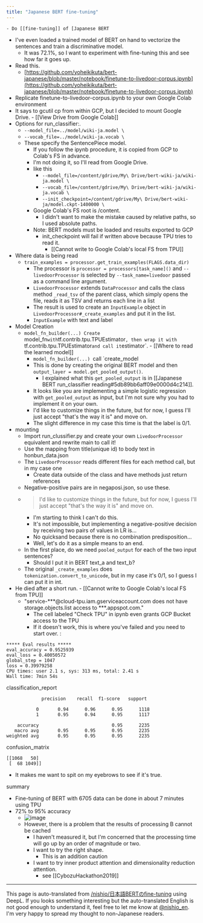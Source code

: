 ```yaml
---
title: "Japanese BERT fine-tuning"
---
```


    - Do [[fine-tuning]] of [Japanese BERT
- I've even loaded a trained model of BERT on hand to vectorize the sentences and train a discriminative model.
    - It was 72.1%, so I want to experiment with fine-tuning this and see how far it goes up.
- Read this.
    - [https://github.com/yoheikikuta/bert-japanese/blob/master/notebook/finetune-to-livedoor-corpus.ipynb](https://github.com/yoheikikuta/bert-japanese/blob/master/notebook/finetune-to-livedoor-corpus.ipynb)
- Replicate finetune-to-livedoor-corpus.ipynb to your own Google Colab environment
- It says to gcutil cp from within GCP, but I decided to mount Google Drive.
        - [[View Drive from Google Colab]]
- Options for run_classifier:.
    - `--model_file=../model/wiki-ja.model \`
    - `--vocab_file=../model/wiki-ja.vocab \`
    - These specify the SentencePiece model.
        - If you follow the ipynb procedure, it is copied from GCP to Colab's FS in advance.
        - I'm not doing it, so I'll read from Google Drive.
        - like this
            - `--model_file=/content/gdrive/My\ Drive/bert-wiki-ja/wiki-ja.model \`
            - `--vocab_file=/content/gdrive/My\ Drive/bert-wiki-ja/wiki-ja.vocab \`
            - `--init_checkpoint=/content/gdrive/My\ Drive/bert-wiki-ja/model.ckpt-1400000 \`
        - Google Colab's FS root is /content.
            - I didn't want to make the mistake caused by relative paths, so I used absolute paths.
        - Note: BERT models must be loaded and results exported to GCP
            - init_checkpoint will fail if written above because TPU tries to read it.
                - [[Cannot write to Google Colab's local FS from TPU]]
- Where data is being read
    - `train_examples = processor.get_train_examples(FLAGS.data_dir)`
        - The processor is `processor = processors[task_name]()` and `--livedoorProcessor` is selected by `--task_name=livedoor` passed as a command line argument.
        - `LivedoorProcessor` extends `DataProcessor` and calls the class method `_read_tsv` of the parent class, which simply opens the file, reads it as TSV and returns each line in a list
        - The result is used to create an `InputExample` object in `LivedoorProcessor#_create_examples` and put it in the list.
        - `InputExample` with text and label
- Model Creation
    - `model_fn_builder(...) Create `model_fn` with `tf.contrib.tpu.TPUEstimator`, then wrap it with `tf.contrib.tpu.TPUEstimator` and call it `estimator`.
            - [[Where to read the learned model]]
        - `model_fn_builder(...) `call `create_model
        - This is done by creating the original BERT model and then `output_layer = model.get_pooled_output()`.
            - I explained what this `get_pooled_output` is in [[Japanese BERT run_classifier reading#5db89bb6aff09e0000d4c214]].
        - It looks like you are implementing a simple logistic regression with `get_pooled_output` as input, but I'm not sure why you had to implement it on your own.
        - I'd like to customize things in the future, but for now, I guess I'll just accept "that's the way it is" and move on.
        - The slight difference in my case this time is that the label is 0/1.
- mounting
    - Import run_clussifier.py and create your own `LivedoorProcessor` equivalent and rewrite main to call it!
    - Use the mapping from title(unique id) to body text in honbun_data.json
    - The `LivedoorProcessor` reads different files for each method call, but in my case one
        - Create data outside of the class and have methods just return references
    - Negative-positive pairs are in negaposi.json, so use these.
    - > I'd like to customize things in the future, but for now, I guess I'll just accept "that's the way it is" and move on.
        - I'm starting to think I can't do this.
        - It's not impossible, but implementing a negative-positive decision by receiving two pairs of values in LR is...
        - No quicksand because there is no combination predisposition...
        - Well, let's do it as a simple means to an end.
    - In the first place, do we need `pooled_output` for each of the two input sentences?
        - Should I put it in BERT text_a and text_b?
    - The original `_create_examples` does `tokenization.convert_to_unicode`, but in my case it's 0/1, so I guess I can put it in int.
- He died after a short run.
        - [[Cannot write to Google Colab's local FS from TPU]]
    - "service-***@cloud-tpu.iam.gserviceaccount.com does not have storage.objects.list access to ***.appspot.com."
        - The cell labeled "Check TPU" in ipynb even grants GCP Bucket access to the TPU
        - If it doesn't work, this is where you've failed and you need to start over.
:

```
***** Eval results *****
eval_accuracy = 0.9525939
eval_loss = 0.40050572
global_step = 1047
loss = 0.39979258
CPU times: user 2.1 s, sys: 313 ms, total: 2.41 s
Wall time: 7min 54s
```

classification_report

```
             precision    recall  f1-score   support

           0       0.94      0.96      0.95      1118
           1       0.95      0.94      0.95      1117

    accuracy                           0.95      2235
   macro avg       0.95      0.95      0.95      2235
weighted avg       0.95      0.95      0.95      2235
```

confusion_matrix

```
[[1068   50]
 [  68 1049]]
```

- It makes me want to spit on my eyebrows to see if it's true.

summary
- Fine-tuning of BERT with 6705 data can be done in about 7 minutes using TPU
- 72% to 95% accuracy
    - ![image](https://gyazo.com/e779e6a21c7867c92d9c4676110066cb/thumb/1000)
    - However, there is a problem that the results of processing B cannot be cached
        - I haven't measured it, but I'm concerned that the processing time will go up by an order of magnitude or two.
        - I want to try the right shape.
            - This is an addition caution
        - I want to try inner product attention and dimensionality reduction attention.
            - see [[CybozuHackathon2019]]

---
This page is auto-translated from [/nishio/日本語BERTのfine-tuning](https://scrapbox.io/nishio/日本語BERTのfine-tuning) using DeepL. If you looks something interesting but the auto-translated English is not good enough to understand it, feel free to let me know at [@nishio_en](https://twitter.com/nishio_en). I'm very happy to spread my thought to non-Japanese readers.